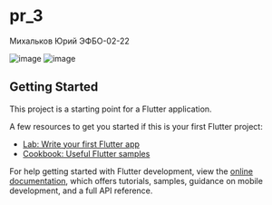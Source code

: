 # pr_3
Михальков Юрий ЭФБО-02-22

![image](https://github.com/user-attachments/assets/a93a4fc5-6b3e-4808-b9ff-6b916a1e5ca0)
![image](https://github.com/user-attachments/assets/b7594ba5-0b30-4f7d-883c-92dbcf909206)

## Getting Started

This project is a starting point for a Flutter application.

A few resources to get you started if this is your first Flutter project:

- [Lab: Write your first Flutter app](https://docs.flutter.dev/get-started/codelab)
- [Cookbook: Useful Flutter samples](https://docs.flutter.dev/cookbook)

For help getting started with Flutter development, view the
[online documentation](https://docs.flutter.dev/), which offers tutorials,
samples, guidance on mobile development, and a full API reference.
